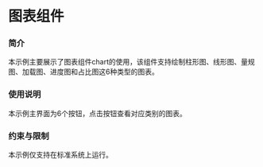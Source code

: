 # 图表组件

### 简介

本示例主要展示了图表组件chart的使用，该组件支持绘制柱形图、线形图、量规图、加载图、进度图和占比图这6种类型的图表。

### 使用说明

本示例主界面为6个按钮，点击按钮查看对应类别的图表。

### 约束与限制

本示例仅支持在标准系统上运行。


